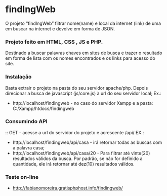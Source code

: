 # findIngWeb
O projeto “findIngWeb”  filtrar nome(name) e local da internet (link) de uma em buscar na internet e devolve em forma de JSON.


### Projeto feito em HTML, CSS , JS e PHP.
Destinado a buscar palavras chaves em sites de busca e trazer o resultado em forma de lista com os nomes encontrados e os links para acesso do site.


### Instalação 
Basta extrair o projeto na pasta do seu servidor apache/php. Depois direcionar a busca de javascript (js/core.js) à url do seu servidor local;
Ex.: 
* http://localhost/findingweb - no caso do servidor Xampp e a pasta: C:/Xampp/htdocs/findingweb 


### Consumindo API
:: GET - acesse a url do servidor do projeto e acrescente /api/<palavra a buscar>
EX.:
* http://localhost/findingweb/api/casa - irá retornar todas as buscas com a palavra casa;
* http://localhost/findingweb/api/casa/20 - Para filtrar até vinte(20) resultados válidos da busca. Por padrão, se não for definido a quantidade,  ele irá retornar até dez(10) resultados válidos.
  
### Teste on-line
* http://fabianomoreira.gratisphphost.info/findingweb/
  
